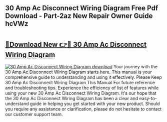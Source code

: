 ## 30 Amp Ac Disconnect Wiring Diagram Free Pdf Download - Part-2az New Repair Owner Guide hcVWz

# <h2><a href="http://dfj93n.blite.top/?on=30+Amp+Ac+Disconnect+Wiring+Diagram">🔗Download New 👉🔴 30 Amp Ac Disconnect Wiring Diagram</a></h2>

[![30 Amp Ac Disconnect Wiring Diagram download](https://i.imgur.com/lujVjoI.png)](http://dfj93n.blite.top/?on=30+Amp+Ac+Disconnect+Wiring+Diagram)
Your journey with the 30 Amp Ac Disconnect Wiring Diagram starts here. This manual is your comprehensive guide to understanding and using it effectively. Please Keep 30 Amp Ac Disconnect Wiring Diagram This Manual For future reference and troubleshooting tips. Experience the efficiency of list of features while using your new 30 Amp Ac Disconnect Wiring Diagram. It's our hope that the 30 Amp Ac Disconnect Wiring Diagram has been a clear and easy-to-understand guide in helping you get started with your new product. Should you require any assistance or clarification, please do not hesitate to contact our customer support team.

